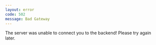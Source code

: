 ```yaml
---
layout: error
code: 502
message: Bad Gateway
---
```


The server was unable to connect you to the backend! Please try again later.
